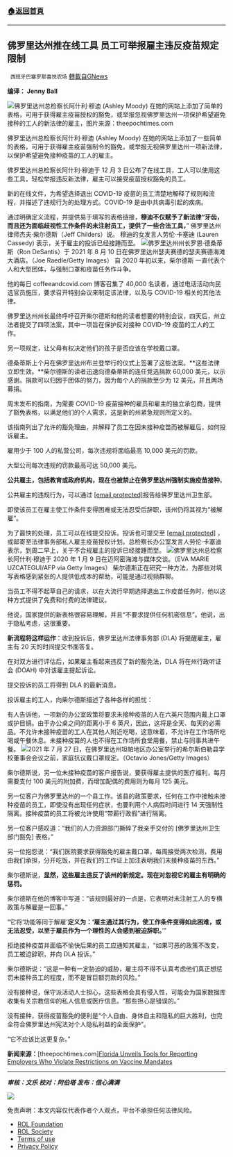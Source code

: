###  [:house:返回首頁](https://github.com/ourhimalayas/txt)
---


## 佛罗里达州推在线工具 员工可举报雇主违反疫苗规定限制
` 西班牙巴塞罗那喜悦农场` [轉載自GNews](https://gnews.org/zh-hans/1732644/)

**编译： Jenny Ball**

![](https://assets.gnews.org/wp-content/uploads/2021/12/tempsnip34.png)佛罗里达州总检察长阿什利·穆迪 (Ashley Moody) 在她的网站上添加了简单的表格，可用于获得雇主疫苗授权的豁免，或举报忽视佛罗里达州一项保护希望避免接种的工人的新法律的雇主，图片来源：theepochtimes.com

佛罗里达州总检察长阿什利·穆迪 (Ashley Moody) 在她的网站上添加了一些简单的表格，可用于获得雇主疫苗强制令的豁免，或举报无视佛罗里达州一项新法律，以保护希望避免接种疫苗的工人的雇主。

佛罗里达州总检察长阿什利·穆迪于 12 月 3 日公布了在线工具，工人可以使用这些工具，轻松举报违反新法律，雇主可以接受疫苗授权豁免的员工。

新的在线文件，为希望选择退出 COVID-19 疫苗的员工清楚地解释了规则和流程，并描述了违规行为的处理方式。COVID-19 是由中共病毒引起的疾病。

通过明确定义流程，并提供易于填写的表格链接，**穆迪不仅赋予了新法律“牙齿，而且还为面临歧视性工作条件的未注射员工，提供了一些合法工具，**” 佛罗里达州律师杰夫·柴尔德斯（Jeff Childers）说。 穆迪的女发言人劳伦·卡塞迪 (Lauren Cassedy) 表示，关于雇主的投诉已经接踵而至。
![](https://assets.gnews.org/wp-content/uploads/2021/12/tempsnip35.png)佛罗里达州州长罗恩·德桑蒂斯（Ron DeSantis）于 2021 年 8 月 10 日在佛罗里达州瑟夫赛德的瑟夫赛德海滩大酒店。（Joe Raedle/Getty Images）
自 2020 年初以来，柴尔德斯 一直代表个人和大型团体，与强制口罩和疫苗任务作斗争。

他的每日 coffeeandcovid.com 博客召集了 40,000 名读者，通过电话活动向民选官员施压，要求召开特别会议来制定该法律，以及与 COVID-19 相关的其他法律。

佛罗里达州州长最终呼吁召开柴尔德斯和他的读者想要的特别会议，四天后，州立法者提交了四项法案，其中一项旨在保护反对接种 COVID-19 疫苗的工人的工作。

另一项规定，让父母有权决定他们的孩子是否应该在学校戴口罩。

德桑蒂斯上个月在佛罗里达州布兰登举行的仪式上签署了这些法案。**这些法律立即生效。**柴尔德斯的读者迅速向德桑蒂斯的连任竞选捐款 60,000 美元，以示感谢。捐款可以归因于团体的努力，因为每个人的捐款至少为 12 美元，并且两场募捐。

周末发布的指南，为需要 COVID-19 疫苗接种的雇员和雇主的独立承包商，提供了豁免表格，以满足他们的个人需求，这是新的州紧急规则所定义的。

该指南列出了允许的豁免理由，并解释了员工在因未接种疫苗而被解雇后，如何投诉雇主。

雇用少于 100 人的私营公司，每次违规将面临最高 10,000 美元的罚款。

大型公司每次违规的罚款最高可达 50,000 美元。

**公共雇主，包括教育或政府机构，现在也被禁止在佛罗里达州强制实施疫苗接种**。

公共雇主的违规行为，可以通过 [\[email protected\]](/cdn-cgi/l/email-protection#f5a3948da5948686b3879090b3b9b5b3b9bd909499819ddb929a83)报告给佛罗里达州卫生部。

即使该员工在雇主使工作条件变得困难或无法忍受后辞职，该州仍将其视为“被解雇”。

为了最快的处理，员工可以在线提交投诉。投诉也可提交至 [\[email protected\]](/cdn-cgi/l/email-protection#a6d0c7decbc7c8c2c7d2c3e6cbdfc0cac9d4cfc2c7cac3c1c7ca88c5c9cb) ，或邮寄至法律事务部私人雇主疫苗授权计划。总检察长办公室发言人劳伦·卡塞迪表示，到周二早上，关于不合规雇主的投诉已经接踵而至。
![](https://assets.gnews.org/wp-content/uploads/2021/12/tempsnip36.png)佛罗里达州总检察长阿什利·穆迪于 2020 年 1 月 9 日在迈阿密海滩与媒体交谈。（EVA MARIE UZCATEGUI/AFP via Getty Images）
柴尔德斯正在研究一种方法，为那些对填写表格感到紧张的人提供低成本的帮助，可能是通过视频群聊。

当员工不得不起草自己的请求，以在大流行早期选择退出工作疫苗任务时，他以这种方式提供了免费和付费的法律建议。

他说，国家提供的新表格很容易理解，并且“不要求提供任何机密信息”。他说，出于隐私考虑，这很重要。

**新流程将这样运作**：收到投诉后，佛罗里达州法律事务部 (DLA) 将提醒雇主，雇主有 20 天的时间提交书面答复。

在对双方进行评估后，如果雇主看起来违反了新的豁免法，DLA 将在州行政听证会 (DOAH) 中对该雇主提起诉讼。

提交投诉的员工将得到 DLA 的最新消息。

投诉雇主的工人，向柴尔德斯描述了各种各样的担忧：

有人告诉他，一项新的办公室政策将要求未接种疫苗的人在六英尺范围内戴上口罩或护目镜。由于办公桌之间的距离小于 6 英尺，因此，这将是全天、每天的必需品。不允许未接种疫苗的工人在其他人附近吃喝，这意味着，不允许在工作场所吃喝或午餐休息。未接种疫苗的人也不得在工作场所食堂用餐，禁止与同事共进午餐。
![](https://assets.gnews.org/wp-content/uploads/2021/12/tempsnip33.png)2021 年 7 月 27 日，在佛罗里达州坦帕地区办公室举行的希尔斯伯勒县学校董事会会议之前，家庭抗议戴口罩规定。（Octavio Jones/Getty Images）

柴尔德斯说，另一位未接种疫苗的客户报告说，要获得雇主提供的医疗福利，每月需要支付 100 美元的附加费，而增加配偶的费用则为每月 125 美元。

另一位客户为佛罗里达州的一个县工作。该县的政策要求，任何在工作中接触未接种疫苗的员工，即使没有出现任何症状，也要利用个人病假时间进行 14 天强制性隔离。接种疫苗的员工将被允许使用“带薪行政假”进行隔离。

另一位客户感叹道：“我们的人力资源部门撕碎了我亲手交付的 [佛罗里达州卫生部门豁免] 表格。”

另一位抱怨说：“我们医院要求获得豁免的雇主戴口罩，每周接受两次检测，费用由我们承担，分开吃饭，并在我们的工作证上加注表明我们未接种疫苗的东西。”

柴尔德斯说，**显然，这些雇主违反了该州的新规定。现在对忽视它的雇主有明确的惩罚。**

柴尔德斯在他的博客中写道：“该规则最好的一点是，它表明对未注射工人的专横政策与解雇是一回事。”

“它将‘功能等同于解雇’**定义为：‘雇主通过其行为，使工作条件变得如此困难，或无法忍受，以至于雇员作为一个理性的人会感到被迫辞职。**’”

拒绝接种疫苗并面临不愉快后果的员工应通知其雇主，“如果可恶的政策不改变，员工被迫辞职，并向 DLA 投诉。”

柴尔德斯说：“这是一种有一定胁迫的威胁，雇主将不得不认真考虑他们真正想惩罚未接种员工的程度，而不是冒巨额罚款的风险。”

没有接种说，保守派活动人士担心，这些表格会具有侵入性，可能会为国家数据库收集有关宗教信仰的私人信息或医疗信息。“那些担心是错误的。”

没有接种，获得疫苗豁免的便利是“个人自由、身体自主和隐私的巨大胜利，也完全符合佛罗里达州宪法对个人隐私利益的全面保护”。

“它不应该比这更复杂。”

**新闻来源：**[theepochtimes.com][Florida Unveils Tools for Reporting Employers Who Violate Restrictions on Vaccine Mandates](https://www.theepochtimes.com/mkt_breakingnews/florida-unveils-tools-for-reporting-employers-who-violate-restrictions-on-vaccine-mandates_4141573.html?utm_source=News&amp;utm_medium=email&amp;utm_campaign=breaking-2021-12-07-3&amp;mktids=1947c53a59c9f17cbc490effed67f2e5&amp;est=lDHl8WBz3JyxSf2Niil5juOKvFomneiZHcSfDdJS3RU26zsPnh7Qg%2FiF6b6jZuO0)

* * *

***审核：文乐
校对：阿伯塔
发布：信心满满***

![](https://assets.gnews.org/wp-content/uploads/2021/12/GNEWS_CH..jpeg)

 

免责声明：本文内容仅代表作者个人观点，平台不承担任何法律风险。

- [ROL Foundation](https://rolfoundation.org/)
- [ROL Society](https://rolsociety.org/)
- [Terms of use](https://gnews.org/terms-of-use-3/)
- [Privacy Policy](https://gnews.org/privacy-policy/)

